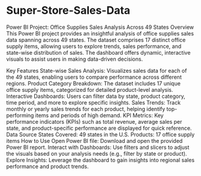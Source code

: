 # Super-Store-Sales-Data
Power BI Project: Office Supplies Sales Analysis Across 49 States
Overview
This Power BI project provides an insightful analysis of office supplies sales data spanning across 49 states. The dataset comprises 17 distinct office supply items, allowing users to explore trends, sales performance, and state-wise distribution of sales. The dashboard offers dynamic, interactive visuals to assist users in making data-driven decisions.

Key Features
State-wise Sales Analysis: Visualizes sales data for each of the 49 states, enabling users to compare performance across different regions.
Product Category Breakdown: The dataset includes 17 unique office supply items, categorized for detailed product-level analysis.
Interactive Dashboards: Users can filter data by state, product category, time period, and more to explore specific insights.
Sales Trends: Track monthly or yearly sales trends for each product, helping identify top-performing items and periods of high demand.
KPI Metrics: Key performance indicators (KPIs) such as total revenue, average sales per state, and product-specific performance are displayed for quick reference.
Data Source
States Covered: 49 states in the U.S.
Products: 17 office supply items
How to Use
Open Power BI file: Download and open the provided Power BI report.
Interact with Dashboards: Use filters and slicers to adjust the visuals based on your analysis needs (e.g., filter by state or product).
Explore Insights: Leverage the dashboard to gain insights into regional sales performance and product trends.
